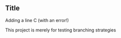 Title
------
Adding a line C (with an error!)

This project is merely for testing branching strategies

